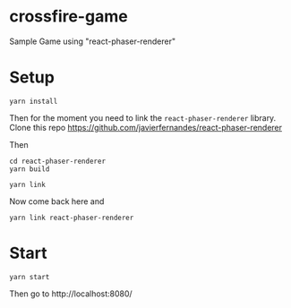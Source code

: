 # crossfire-game
Sample Game using "react-phaser-renderer"

# Setup

```
yarn install
```

Then for the moment you need to link the `react-phaser-renderer` library.
Clone this repo https://github.com/javierfernandes/react-phaser-renderer

Then

```
cd react-phaser-renderer
yarn build

yarn link
```

Now come back here and 

```
yarn link react-phaser-renderer
```

# Start

```
yarn start
```

Then go to http://localhost:8080/
